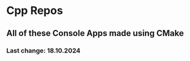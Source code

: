 # Cpp Repos #
## All of these Console Apps made using CMake ##
### <p>Last change: <time>18.10.2024</time></p> ###


